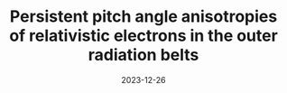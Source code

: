 ---
title: "Persistent pitch angle anisotropies of relativistic electrons in the outer radiation belts"
collection: publications
permalink: /publication/2023-12-26-Greeley
excerpt: ' '
date: 2023-12-26
venue: 'Journal of Geophysical Research: Space Physics'
paperurl: 'https://doi.org/10.1029/2023JA031549'
citation: 'Greeley, A. D., Kanekal, S. G., Schiller, Q., Blum, L., Halford, A., Murphy, K., et al. (2024). Persistent pitch angle anisotropies of relativistic electrons in the outer radiation belts. Journal of Geophysical Research: Space Physics, 129, e2023JA031549. https://doi.org/10.1029/2023JA031549'
---